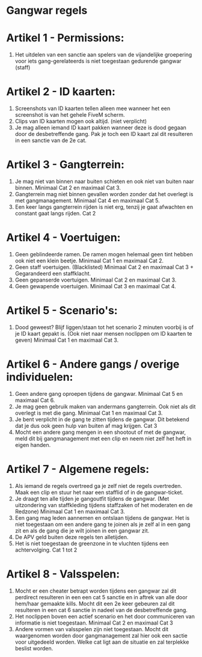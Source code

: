 # Gangwar regels

# Artikel 1 - Permissions:
1. Het uitdelen van een sanctie aan spelers van de vijandelijke groepering voor iets gang-gerelateerds is niet toegestaan gedurende gangwar (staff)

# Artikel 2 - ID kaarten:
1. Screenshots van ID kaarten tellen alleen mee wanneer het een screenshot is van het gehele FiveM scherm.
2. Clips van ID kaarten mogen ook altijd. (niet verplicht)
3. Je mag alleen iemand ID kaart pakken wanneer deze is dood gegaan door de desbetreffende gang. Pak je toch een ID kaart zal dit resulteren in een sanctie van de 2e cat.

# Artikel 3 - Gangterrein:
1. Je mag niet van binnen naar buiten schieten en ook niet van buiten naar binnen. Minimaal Cat 2 en maximaal Cat 3.
2. Gangterrein mag niet binnen gevallen worden zonder dat het overlegt is met gangmanagement. Minimaal Cat 4 en maximaal Cat 5.
3. Een keer langs gangterrein rijden is niet erg, tenzij je gaat afwachten en constant gaat langs rijden. Cat 2
 
# Artikel 4 - Voertuigen:
1. Geen geblindeerde ramen. De ramen mogen helemaal geen tint hebben ook niet een klein beetje.  Minimaal Cat 1 en maximaal Cat 2.
2. Geen staff voertuigen. (Blacklisted) Minimaal Cat 2 en maximaal Cat 3 + Gegarandeerd een staffklacht.
3. Geen gepanserde voertuigen. Minimaal Cat 2 en maximaal Cat 3.
4. Geen gewapende voertuigen. Minimaal Cat 3 en maximaal Cat 4.

# Artikel 5 - Scenario's: 
1. Dood geweest? Blijf liggen/staan tot het scenario 2 minuten voorbij is of je ID kaart gepakt is. (Ook niet naar mensen noclippen om ID kaarten te geven) Minimaal Cat 1 en maximaal Cat 3.

# Artikel 6 - Andere gangs / overige individuelen:
1. Geen andere gang oproepen tijdens de gangwar. Minimaal Cat 5 en maximaal Cat 6.
2. Je mag geen gebruik maken van andermans gangterrein. Ook niet als dit overlegt is met die gang. Minimaal Cat 1 en maximaal Cat 3.
3. Je bent verplicht in de gang te zitten tijdens de gangwar. Dit betekend dat je dus ook geen hulp van buiten af mag krijgen. Cat 3
4. Mocht een andere gang mengen in een shootout of met de gangwar, meld dit bij gangmanagement met een clip en neem niet zelf het heft in eigen handen.

# Artikel 7 - Algemene regels:
1. Als iemand de regels overtreed ga je zelf niet de regels overtreden. Maak een clip en stuur het naar een stafflid of in de gangwar-ticket.
2. Je draagt ten alle tijden je gangoutfit tijdens de gangwar. (Met uitzondering van staffkleding tijdens staffzaken of het moderaten en de Redzone) Minimaal Cat 1 en maximaal Cat 3.
3. Een gang mag leden aannemen en ontslaan tijdens de gangwar. Het is niet toegestaan om een andere gang te joinen als je zelf al in een gang zit en als de gang die je wilt joinen in een gangwar zit.
4. De APV geld buiten deze regels ten alletijden.
5. Het is niet toegestaan de greenzone in te vluchten tijdens een achtervolging. Cat 1 tot 2

# Artikel 8 - Valsspelen:
1. Mocht er een cheater betrapt worden tijdens een gangwar zal dit perdirect resulteren in een een cat 5 sanctie en in aftrek van alle door hem/haar gemaakte kills. Mocht dit een 2e keer gebeuren zal dit resulteren in een cat 6 sanctie in nadeel van de desbetreffende gang.
2. Het noclippen boven een actief scenario en het door communiceren van informatie is niet toegestaan. Minimaal Cat 2 en maximaal Cat 3
3. Andere vormen van valsspelen zijn niet toegestaan. Mocht dit waargenomen worden door gangmanagement zal hier ook een sactie voor uitgedeeld worden. Welke cat ligt aan de situatie en zal terplekke beslist worden.
